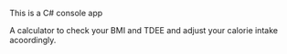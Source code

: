 This is a C# console app

A calculator to check your BMI and TDEE and adjust your calorie intake acoordingly.
